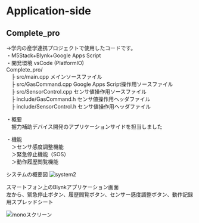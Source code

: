 # Application-side  

## Complete_pro  
->学内の産学連携プロジェクトで使用したコードです。  
・M5Stack+Blynk+Google Apps Script  
・開発環境 vsCode (PlatformIO)  
Complete_pro/  
    　├ src/main.cpp メインソースファイル  
    　├ src/GasCommand.cpp Google Apps Script操作用ソースファイル  
    　├ src/SensorControl.cpp センサ値操作用ソースファイル  
    　├ include/GasCommand.h センサ値操作用ヘッダファイル  
    　├ include/SensorControl.h センサ値操作用ヘッダファイル  

・概要  
　握力補助デバイス開発のアプリケーションサイドを担当しました  

・機能  
　＞センサ感度調整機能  
　＞緊急停止機能（SOS）  
　＞動作履歴閲覧機能  

システムの概要図
![system2](https://user-images.githubusercontent.com/74394877/173171733-a0f84bf0-f38b-41dc-9231-88cc6c2712d3.png)

スマートフォン上のBlynkアプリケーション画面  
左から、緊急停止ボタン、履歴閲覧ボタン、センサー感度調整ボタン、動作記録用スプレッドシート  

![monoスクリーン](https://user-images.githubusercontent.com/74394877/173171736-d436d7f0-d02f-458e-88ad-019c837caaa6.png)
